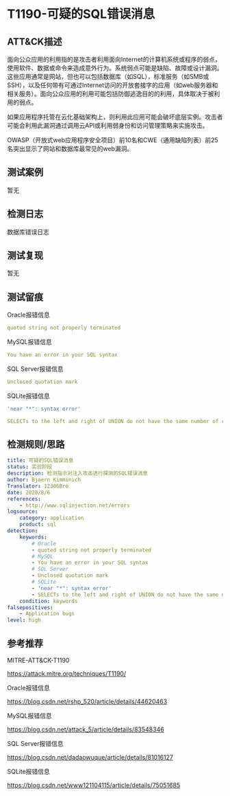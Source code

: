 # T1190-可疑的SQL错误消息

## ATT&CK描述

面向公众应用的利用指的是攻击者利用面向Internet的计算机系统或程序的弱点，使用软件、数据或命令来造成意外行为。系统弱点可能是缺陷、故障或设计漏洞。这些应用通常是网站，但也可以包括数据库（如SQL），标准服务（如SMB或SSH），以及任何带有可通过Internet访问的开放套接字的应用（如web服务器和相关服务）。面向公众应用的利用可能包括防御逃逸目的的利用，具体取决于被利用的弱点。

如果应用程序托管在云化基础架构上，则利用此应用可能会破坏底层实例。攻击者可能会利用此漏洞通过调用云API或利用弱身份和访问管理策略来实施攻击。

OWASP（开放式web应用程序安全项目）前10名和CWE（通用缺陷列表）前25名突出显示了网站和数据库最常见的web漏洞。

## 测试案例

暂无

## 检测日志

数据库错误日志

## 测试复现

暂无

## 测试留痕

Oracle报错信息

```yml
quoted string not properly terminated
```

MySQL报错信息

```yml
You have an error in your SQL syntax
```

SQL Server报错信息

```yml
Unclosed quotation mark
```

SQLite报错信息

```yml
'near "*": syntax error'

SELECTs to the left and right of UNION do not have the same number of result columns
```

## 检测规则/思路

```yml
title: 可疑的SQL错误消息
status: 实验阶段
description: 检测指示对注入攻击进行探测的SQL错误消息
author: Bjoern Kimminich
Translator: 12306Bro
date: 2020/8/6
references:
    - http://www.sqlinjection.net/errors
logsource:
    category: application
    product: sql
detection:
    keywords:
        # Oracle
        - quoted string not properly terminated
        # MySQL
        - You have an error in your SQL syntax
        # SQL Server
        - Unclosed quotation mark
        # SQLite
        - 'near "*": syntax error'
        - SELECTs to the left and right of UNION do not have the same number of result columns
    condition: keywords
falsepositives:
    - Application bugs
level: high
```

## 参考推荐

MITRE-ATT&CK-T1190

<https://attack.mitre.org/techniques/T1190/>

Oracle报错信息

<https://blog.csdn.net/rshp_520/article/details/44620463>

MySQL报错信息

<https://blog.csdn.net/attack_5/article/details/83548346>

SQL Server报错信息

<https://blog.csdn.net/dadaowuque/article/details/81016127>

SQLite报错信息

<https://blog.csdn.net/www121104115/article/details/75051685>